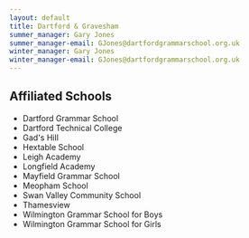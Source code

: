 ```yaml
---
layout: default
title: Dartford & Gravesham
summer_manager: Gary Jones
summer_manager-email: GJones@dartfordgrammarschool.org.uk
winter_manager: Gary Jones
winter_manager-email: GJones@dartfordgrammarschool.org.uk
---
```


## Affiliated Schools

- Dartford Grammar School
- Dartford Technical College
- Gad's Hill
- Hextable School
- Leigh Academy
- Longfield Academy
- Mayfield Grammar School
- Meopham School
- Swan Valley Community School
- Thamesview
- Wilmington Grammar School for Boys
- Wilmington Grammar School for Girls